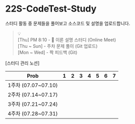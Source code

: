 # 22S-CodeTest-Study
스터디 활동 중 문제들을 풀어보고 소스코드 및 설명을 업로드합니다.

> 💡 <br>
> [Thu] PM 8:10 - 👥 이론 설명 스터디 (Online Meet)<br>
> [Thu ~ Sun] - 주차 문제 풀이 (Git 업로드)<br>
> [Mon ~ Wed] - 짝 피드백 (Git)<br>

[스터디 관리 노션]


| Prob | 1 | 2 | 3 | 4 | 5 | 6 | 7 |
| --- | --- | --- | --- | --- | --- | --- | --- |
| 1주차 (07.07~07.10) |  |  |  |  |  |  |  |
| 2주차 (07.14~07.17) |  |  |  |  |  |  |  |
| 3주차 (07.21~07.24) |  |  |  |  |  |  |  |
| 4주차 (07.28~07.31) |  |  |  |  |  |  |  |
